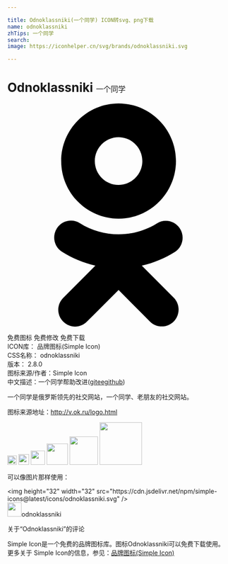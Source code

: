 ```yaml
---

title: Odnoklassniki(一个同学) ICON转svg、png下载
name: odnoklassniki
zhTips: 一个同学
search: 
image: https://iconhelper.cn/svg/brands/odnoklassniki.svg

---
```


# Odnoklassniki  <small style="font-size: 60%;font-weight: 100">一个同学</small>

<div id="svg" class="svg-wrap">
<svg role="img" viewBox="0 0 24 24" xmlns="http://www.w3.org/2000/svg"><title>Odnoklassniki icon</title><path d="M14.505 17.44c1.275-.29 2.493-.794 3.6-1.49.834-.558 1.058-1.686.5-2.52-.536-.802-1.604-1.044-2.435-.553-2.55 1.595-5.79 1.595-8.34 0-.847-.534-1.965-.28-2.5.565 0 .002 0 .004-.002.005-.534.847-.28 1.966.567 2.5l.002.002c1.105.695 2.322 1.2 3.596 1.488l-3.465 3.465c-.707.695-.72 1.83-.028 2.537l.03.03c.344.354.81.53 1.274.53.465 0 .93-.176 1.275-.53L12 20.065l3.404 3.406c.72.695 1.87.676 2.566-.045.678-.703.678-1.818 0-2.52l-3.465-3.466zM12 12.388c3.42-.004 6.19-2.774 6.195-6.193C18.195 2.78 15.415 0 12 0S5.805 2.78 5.805 6.197c.005 3.42 2.776 6.19 6.195 6.192zm0-8.757c1.416.002 2.563 1.15 2.564 2.565 0 1.416-1.148 2.563-2.564 2.565-1.415-.002-2.562-1.148-2.565-2.564C9.437 4.78 10.585 3.633 12 3.63z"/></svg>
</div>
<detail full-name='odnoklassniki'></detail>

<div class="detail-page">
<p>
<span><span class="badge-success badge">免费图标</span> <span class="badge-success badge">免费修改</span>  <span class="badge-success badge">免费下载</span> </span>
<br/>
<span>
ICON库：
<span class="badge-secondary badge">品牌图标(Simple Icon)</span> 
</span>
<br/>
<span>
CSS名称：
<span class="badge-secondary badge">odnoklassniki</span> 
</span>

<br/>
<span>
版本：
<span class="badge-secondary badge">2.8.0</span> 
</span>
<br/>
<span>图标来源/作者：<span class="badge-light badge">Simple Icon</span></span> 
<br/>
<span class="zh-detail">中文描述：<span class="badge-primary badge">一个同学</span><span class="help-link"><span>帮助改进</span>(<a href="https://gitee.com/liuwave/icon-helper/edit/master/json/brands/odnoklassniki.json" target="_blank" rel="noopener noreferrer">gitee</a><a href="https://github.com/liuwave/icon-helper/edit/master/json/brands/odnoklassniki.json" target="_blank" rel="noopener noreferrer">github</a></span>)</span><br/>
</p>
</div><div class="description description alert alert-light"><p>一个同学是俄罗斯领先的社交网站，一个同学、老朋友的社交网站。</p><p>图标来源地址：<a href="http://v.ok.ru/logo.html" target="_blank" rel="noopener noreferrer">http://v.ok.ru/logo.html</a></p></div>
<div class="alert alert-dark">
<img height="21" width="21" src="https://cdn.jsdelivr.net/npm/simple-icons@latest/icons/odnoklassniki.svg" />
<img height="24" width="24" src="https://cdn.jsdelivr.net/npm/simple-icons@latest/icons/odnoklassniki.svg" />
<img height="32" width="32" src="https://cdn.jsdelivr.net/npm/simple-icons@latest/icons/odnoklassniki.svg" />
<img height="48" width="48" src="https://cdn.jsdelivr.net/npm/simple-icons@latest/icons/odnoklassniki.svg" />
<img height="64" width="64" src="https://cdn.jsdelivr.net/npm/simple-icons@latest/icons/odnoklassniki.svg" />
<img height="96" width="96" src="https://cdn.jsdelivr.net/npm/simple-icons@latest/icons/odnoklassniki.svg" />

</div>
<div>
  <p>可以像图片那样使用：    
  </p>
  <div class="alert alert-primary" style="font-size: 14px">
    &lt;img height="32" width="32" src="https://cdn.jsdelivr.net/npm/simple-icons@latest/icons/odnoklassniki.svg" /&gt;
    <copy-btn content='<img height="32" width="32" src="https://cdn.jsdelivr.net/npm/simple-icons@latest/icons/odnoklassniki.svg" />'></copy-btn>
  </div>
  <div class="alert alert-secondary">
    <img height="32" width="32" src="https://cdn.jsdelivr.net/npm/simple-icons@latest/icons/odnoklassniki.svg" />odnoklassniki
    <copy-btn content="odnoklassniki" btn-title="复制图标名称"></copy-btn>
  </div>
</div>

<Vssue title="关于“Odnoklassniki”的评论" >关于“Odnoklassniki”的评论</Vssue>


<div><p>Simple Icon是一个免费的品牌图标库。图标Odnoklassniki可以免费下载使用。更多关于  Simple Icon的信息，参见：<a target="_blank" href="https://iconhelper.cn/brands.html">品牌图标(Simple Icon)</a>
</p></div>
